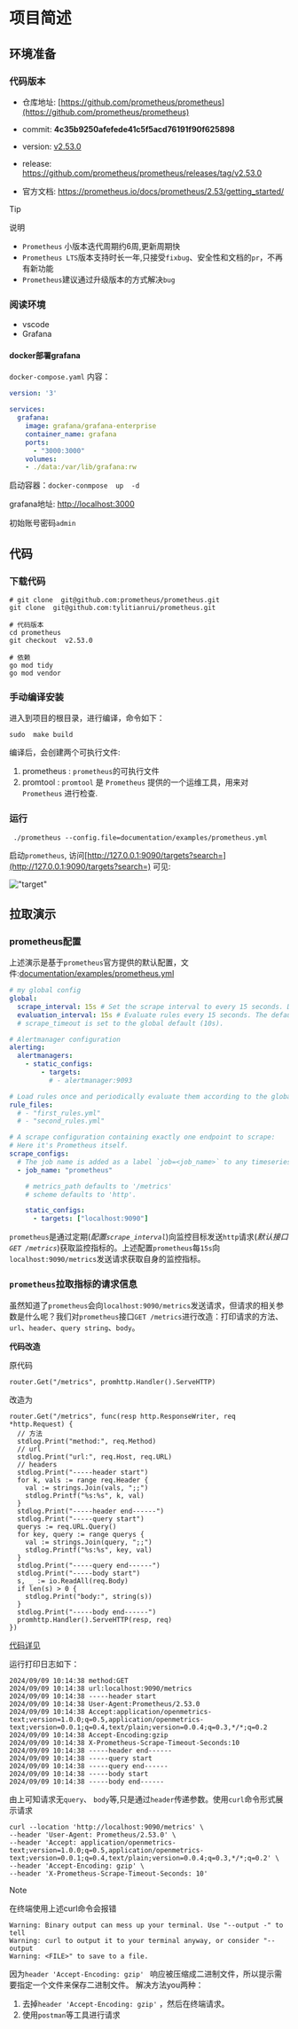 # 项目简述


## 环境准备

### 代码版本

- 仓库地址: [https://github.com/prometheus/prometheus](https://github.com/prometheus/prometheus)

- commit: **4c35b9250afefede41c5f5acd76191f90f625898**

- version: [v2.53.0](https://github.com/prometheus/prometheus/commits/v2.53.0)

- release: https://github.com/prometheus/prometheus/releases/tag/v2.53.0

- 官方文档: https://prometheus.io/docs/prometheus/2.53/getting_started/

  

> [!TIP]
>
> 说明
>
> - `Prometheus` 小版本迭代周期约6周,更新周期快
> - `Prometheus LTS`版本支持时长一年,只接受`fixbug`、安全性和文档的`pr`，不再有新功能
> - `Prometheus`建议通过升级版本的方式解决`bug` 
>



### 阅读环境

- vscode
- Grafana

#### docker部署grafana

`docker-compose.yaml` 内容：

```yaml
version: '3'

services:
  grafana:
    image: grafana/grafana-enterprise
    container_name: grafana
    ports:
      - "3000:3000"
    volumes:
    - ./data:/var/lib/grafana:rw
```


启动容器：`docker-conmpose  up  -d`

grafana地址: [http://localhost:3000](http://localhost:3000/login)

初始账号密码`admin`

## 代码

### 下载代码

```shell
# git clone  git@github.com:prometheus/prometheus.git
git clone  git@github.com:tylitianrui/prometheus.git

# 代码版本
cd prometheus
git checkout  v2.53.0

# 依赖
go mod tidy
go mod vendor

```

### 手动编译安装

进入到项目的根目录，进行编译，命令如下：

```shell
sudo  make build 
```

编译后，会创建两个可执行文件:

 1. prometheus :  `prometheus`的可执行文件
 2. promtool  :   `promtool` 是 `Prometheus` 提供的一个运维工具，用来对 `Prometheus` 进行检查.  


### 运行

```shell
 ./prometheus --config.file=documentation/examples/prometheus.yml
```



启动`prometheus`, 访问[http://127.0.0.1:9090/targets?search=](http://127.0.0.1:9090/targets?search=) 可见:

!["target"](src/prometheus-target-1.png "")



## 拉取演示

### prometheus配置  

上述演示是基于`prometheus`官方提供的默认配置，文件:[documentation/examples/prometheus.yml](https://github.com/prometheus/prometheus/blob/v2.53.0/documentation/examples/prometheus.yml)

```yaml
# my global config
global:
  scrape_interval: 15s # Set the scrape interval to every 15 seconds. Default is every 1 minute.
  evaluation_interval: 15s # Evaluate rules every 15 seconds. The default is every 1 minute.
  # scrape_timeout is set to the global default (10s).

# Alertmanager configuration
alerting:
  alertmanagers:
    - static_configs:
        - targets:
          # - alertmanager:9093

# Load rules once and periodically evaluate them according to the global 'evaluation_interval'.
rule_files:
  # - "first_rules.yml"
  # - "second_rules.yml"

# A scrape configuration containing exactly one endpoint to scrape:
# Here it's Prometheus itself.
scrape_configs:
  # The job name is added as a label `job=<job_name>` to any timeseries scraped from this config.
  - job_name: "prometheus"

    # metrics_path defaults to '/metrics'
    # scheme defaults to 'http'.

    static_configs:
      - targets: ["localhost:9090"]
```

 `prometheus`是通过定期(*配置`scrape_interval`*)向监控目标发送`http`请求(*默认接口`GET /metrics`*)获取监控指标的。上述配置`prometheus`每`15s`向`localhost:9090/metrics`发送请求获取自身的监控指标。


### `prometheus`拉取指标的请求信息

虽然知道了`prometheus`会向`localhost:9090/metrics`发送请求，但请求的相关参数是什么呢？我们对`prometheus`接口`GET /metrics`进行改造：打印请求的方法、`url`、`header`、`query string`、`body`。

**代码改造**  

原代码

```golang
router.Get("/metrics", promhttp.Handler().ServeHTTP)
```

改造为

```golang
router.Get("/metrics", func(resp http.ResponseWriter, req *http.Request) {
  // 方法
  stdlog.Print("method:", req.Method)
  // url
  stdlog.Print("url:", req.Host, req.URL)
  // headers
  stdlog.Print("-----header start")
  for k, vals := range req.Header {
    val := strings.Join(vals, ";;")
    stdlog.Printf("%s:%s", k, val)
  }
  stdlog.Print("-----header end------")
  stdlog.Print("-----query start")
  querys := req.URL.Query()
  for key, query := range querys {
    val := strings.Join(query, ";;")
    stdlog.Printf("%s:%s", key, val)
  }
  stdlog.Print("-----query end------")
  stdlog.Print("-----body start")
  s, _ := io.ReadAll(req.Body)
  if len(s) > 0 {
    stdlog.Print("body:", string(s))
  }
  stdlog.Print("-----body end------")
  promhttp.Handler().ServeHTTP(resp, req)
})

```

[代码详见](https://github.com/tylitianrui/prometheus/blob/print_scrape_req/web/web.go#L387)  

运行打印日志如下：

```text
2024/09/09 10:14:38 method:GET
2024/09/09 10:14:38 url:localhost:9090/metrics
2024/09/09 10:14:38 -----header start
2024/09/09 10:14:38 User-Agent:Prometheus/2.53.0
2024/09/09 10:14:38 Accept:application/openmetrics-text;version=1.0.0;q=0.5,application/openmetrics-text;version=0.0.1;q=0.4,text/plain;version=0.0.4;q=0.3,*/*;q=0.2
2024/09/09 10:14:38 Accept-Encoding:gzip
2024/09/09 10:14:38 X-Prometheus-Scrape-Timeout-Seconds:10
2024/09/09 10:14:38 -----header end------
2024/09/09 10:14:38 -----query start
2024/09/09 10:14:38 -----query end------
2024/09/09 10:14:38 -----body start
2024/09/09 10:14:38 -----body end------
```

由上可知请求无`query`、 `body`等,只是通过`header`传递参数。使用`curl`命令形式展示请求

```shell
curl --location 'http://localhost:9090/metrics' \
--header 'User-Agent: Prometheus/2.53.0' \
--header 'Accept: application/openmetrics-text;version=1.0.0;q=0.5,application/openmetrics-text;version=0.0.1;q=0.4,text/plain;version=0.0.4;q=0.3,*/*;q=0.2' \
--header 'Accept-Encoding: gzip' \
--header 'X-Prometheus-Scrape-Timeout-Seconds: 10'
```



> [!NOTE]
>
> 在终端使用上述curl命令会报错
>
> ```
> Warning: Binary output can mess up your terminal. Use "--output -" to tell
> Warning: curl to output it to your terminal anyway, or consider "--output
> Warning: <FILE>" to save to a file.
> ```
>
> 因为`header 'Accept-Encoding: gzip' ` 响应被压缩成二进制文件，所以提示需要指定一个文件来保存二进制文件。
> 解决方法you两种：
>
> 1. 去掉`header 'Accept-Encoding: gzip'` ，然后在终端请求。
> 2. 使用`postman`等工具进行请求
>    

